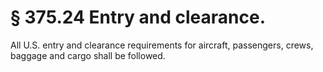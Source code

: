 # § 375.24   Entry and clearance.

All U.S. entry and clearance requirements for aircraft, passengers, crews, baggage and cargo shall be followed.




